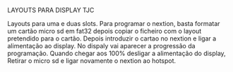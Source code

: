 LAYOUTS PARA DISPLAY TJC

Layouts para uma e duas slots. Para programar o nextion, basta formatar um cartão micro sd em fat32 depois copiar o ficheiro com o layout pretendido para o cartão. Depois introduzir o cartao no nextion e ligar a alimentação ao display. No dispaly vai aparecer a progressão da programação. Quando chegar aos 100% desligar a alimentação do display, Retirar o micro sd e ligar novamente o nextion ao hotspot.
